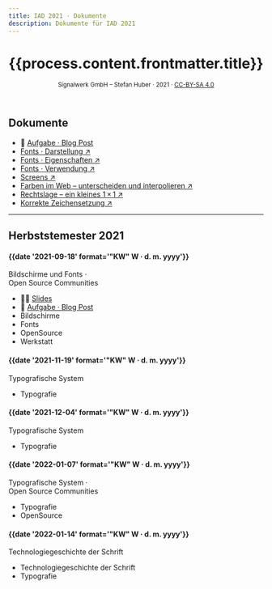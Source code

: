 ```yaml
---
title: IAD 2021 · Dokumente
description: Dokumente für IAD 2021
---
```


<header>

# {{process.content.frontmatter.title}}

<small>Signalwerk GmbH – Stefan Huber · 2021 · [CC-BY-SA 4.0](https://creativecommons.org/licenses/by-sa/4.0/)</small>

</header>

<!--
– Aufgabestellung
– praxis zu variable fonts
- /font-use/
- Leerzeichen
  Icon-Fonts erstellen
- https://fontdrop.info/#/?darkmode=true
- https://www.myfonts.com/fonts/kimmy/burford/


 -->

## Dokumente

- 📝 [Aufgabe · Blog Post](./exercise-blog-post/)
- [Fonts · Darstellung ↗](https://interaction.signalwerk.ch/articles/font-rendering/)
- [Fonts · Eigenschaften ↗](https://interaction.signalwerk.ch/articles/font-anatomy/)
- [Fonts · Verwendung ↗](https://interaction.signalwerk.ch/articles/font-use/)
- [Screens ↗](https://interaction.signalwerk.ch/articles/screens/)
- [Farben im Web – unterscheiden und interpolieren ↗](http://publisher.signalwerk.ch/colors/)
- [Rechtslage – ein kleines 1 × 1 ↗](https://interaction.signalwerk.ch/articles/legal/)
- [Korrekte Zeichensetzung ↗](https://webtypo.signalwerk.ch/)

<!--

* [Technologiegeschichte der Schrift](https://signalwerk.github.io/learn.interaction/articles/font-history)

 -->

---

## Herbststemester 2021

<div class='slide-list'>


<div class="grid-12col">
<div class="col-1to6">

#### {{date '2021-09-18' format='"KW" W · d. m. yyyy'}}

Bildschirme und Fonts · <br>Open Source Communities

</div>
<div class="col-7to12">

- 🧑‍🏫 [Slides](https://signalwerk.github.io/IAD.LAB.SLD/data/2021/KW37-2021/)
- 📝 [Aufgabe · Blog Post](./exercise-blog-post/)
- Bildschirme
- Fonts
- OpenSource
- Werkstatt

</div>
</div>

<div class="grid-12col">
<div class="col-1to6">

#### {{date '2021-11-19' format='"KW" W · d. m. yyyy'}}

Typografische System

</div>
<div class="col-7to12">

- Typografie

</div>
</div>

<div class="grid-12col">
<div class="col-1to6">

#### {{date '2021-12-04' format='"KW" W · d. m. yyyy'}}

Typografische System

</div>
<div class="col-7to12">

- Typografie

</div>
</div>

<div class="grid-12col">
<div class="col-1to6">

#### {{date '2022-01-07' format='"KW" W · d. m. yyyy'}}

Typografische System · <br>Open Source Communities

</div>
<div class="col-7to12">

- Typografie
- OpenSource

</div>
</div>

<div class="grid-12col">
<div class="col-1to6">

#### {{date '2022-01-14' format='"KW" W · d. m. yyyy'}}

Technologiegeschichte der Schrift

</div>
<div class="col-7to12">

- Technologiegeschichte der Schrift
- Typografie

</div>
</div>

</div>

<br>
<br>
<br>
<br>
<br>
<br>
<br>
<br>
<br>
<br>
<br>
<br>
<br>
<br>
<br>
<br>
<br>
<br>
<br>
<br>
<br>
<br>
<br>

